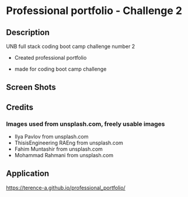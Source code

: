 # Professional portfolio - Challenge 2

## Description

UNB full stack coding boot camp challenge number 2

- Created professional portfolio

- made for coding boot camp challenge

## Screen Shots

## Credits

### Images used from unsplash.com, freely usable images

- Ilya Pavlov from unsplash.com
- ThisisEngineering RAEng from unsplash.com
- Fahim Muntashir from unsplash.com
- Mohammad Rahmani from unsplash.com

## Application

https://terence-a.github.io/professional_portfolio/
